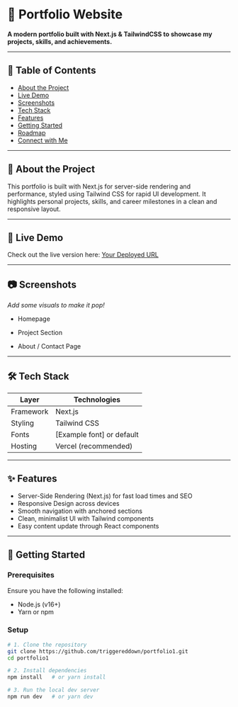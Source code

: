 # 🚀 Portfolio Website

**A modern portfolio built with Next.js & TailwindCSS to showcase my projects, skills, and achievements.**

---

## 🧭 Table of Contents

- [About the Project](#about-the-project)  
- [Live Demo](#live-demo)  
- [Screenshots](#screenshots)  
- [Tech Stack](#tech-stack)  
- [Features](#features)  
- [Getting Started](#getting-started)  
- [Roadmap](#roadmap)  
- [Connect with Me](#connect-with-me)  

---

## 🧾 About the Project

This portfolio is built with Next.js for server-side rendering and performance, styled using Tailwind CSS for rapid UI development. It highlights personal projects, skills, and career milestones in a clean and responsive layout.

---

## 🔗 Live Demo

Check out the live version here: [Your Deployed URL](https://portfolio1-gamma-mauve.vercel.app)

---

## 📷 Screenshots

*Add some visuals to make it pop!*

- Homepage  
  <!-- Insert screenshot here -->
  
- Project Section  
  <!-- Insert screenshot here -->
  
- About / Contact Page  
  <!-- Insert screenshot here -->

---

## 🛠 Tech Stack

| Layer       | Technologies                  |
|-------------|-------------------------------|
| Framework   | Next.js                       |
| Styling     | Tailwind CSS                  |
| Fonts       | [Example font] or default     |
| Hosting     | Vercel (recommended)          |

---

## ✨ Features

- Server-Side Rendering (Next.js) for fast load times and SEO  
- Responsive Design across devices  
- Smooth navigation with anchored sections  
- Clean, minimalist UI with Tailwind components  
- Easy content update through React components

---

## 🚀 Getting Started

### Prerequisites

Ensure you have the following installed:

- Node.js (v16+)
- Yarn or npm

### Setup

```bash
# 1. Clone the repository
git clone https://github.com/triggereddown/portfolio1.git
cd portfolio1

# 2. Install dependencies
npm install   # or yarn install

# 3. Run the local dev server
npm run dev   # or yarn dev

